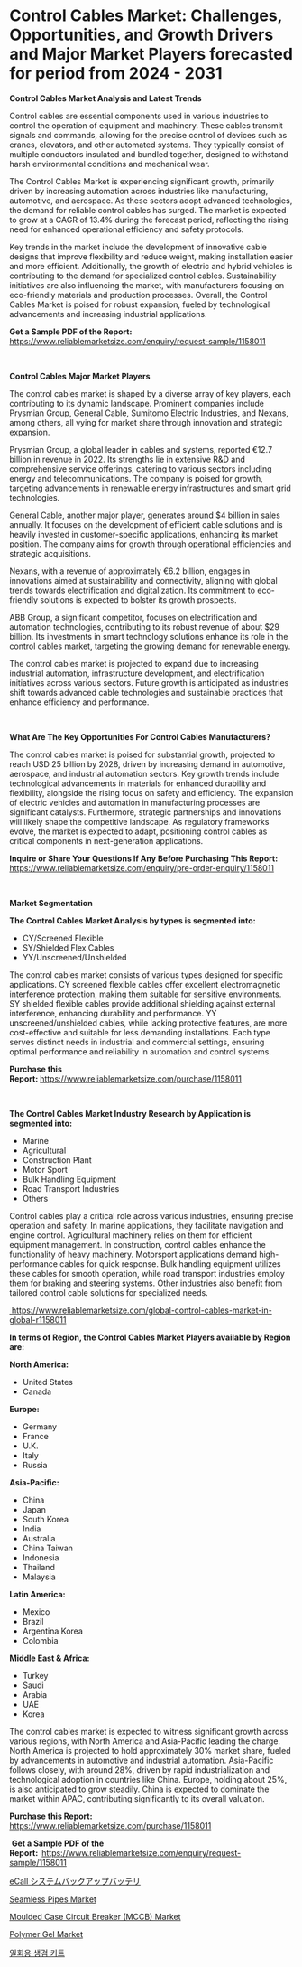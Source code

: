 <p><h1>Control Cables Market: Challenges, Opportunities, and Growth Drivers and Major Market Players forecasted for period from 2024 - 2031</h1></p><p><strong>Control Cables Market Analysis and Latest Trends</strong></p>
<p><p>Control cables are essential components used in various industries to control the operation of equipment and machinery. These cables transmit signals and commands, allowing for the precise control of devices such as cranes, elevators, and other automated systems. They typically consist of multiple conductors insulated and bundled together, designed to withstand harsh environmental conditions and mechanical wear.</p><p>The Control Cables Market is experiencing significant growth, primarily driven by increasing automation across industries like manufacturing, automotive, and aerospace. As these sectors adopt advanced technologies, the demand for reliable control cables has surged. The market is expected to grow at a CAGR of 13.4% during the forecast period, reflecting the rising need for enhanced operational efficiency and safety protocols.</p><p>Key trends in the market include the development of innovative cable designs that improve flexibility and reduce weight, making installation easier and more efficient. Additionally, the growth of electric and hybrid vehicles is contributing to the demand for specialized control cables. Sustainability initiatives are also influencing the market, with manufacturers focusing on eco-friendly materials and production processes. Overall, the Control Cables Market is poised for robust expansion, fueled by technological advancements and increasing industrial applications.</p></p>
<p><strong>Get a Sample PDF of the Report:&nbsp;</strong> <a href="https://www.reliablemarketsize.com/enquiry/request-sample/1158011">https://www.reliablemarketsize.com/enquiry/request-sample/1158011</a></p>
<p>&nbsp;</p>
<p><strong>Control Cables Major Market Players</strong></p>
<p><p>The control cables market is shaped by a diverse array of key players, each contributing to its dynamic landscape. Prominent companies include Prysmian Group, General Cable, Sumitomo Electric Industries, and Nexans, among others, all vying for market share through innovation and strategic expansion.</p><p>Prysmian Group, a global leader in cables and systems, reported €12.7 billion in revenue in 2022. Its strengths lie in extensive R&D and comprehensive service offerings, catering to various sectors including energy and telecommunications. The company is poised for growth, targeting advancements in renewable energy infrastructures and smart grid technologies.</p><p>General Cable, another major player, generates around $4 billion in sales annually. It focuses on the development of efficient cable solutions and is heavily invested in customer-specific applications, enhancing its market position. The company aims for growth through operational efficiencies and strategic acquisitions.</p><p>Nexans, with a revenue of approximately €6.2 billion, engages in innovations aimed at sustainability and connectivity, aligning with global trends towards electrification and digitalization. Its commitment to eco-friendly solutions is expected to bolster its growth prospects.</p><p>ABB Group, a significant competitor, focuses on electrification and automation technologies, contributing to its robust revenue of about $29 billion. Its investments in smart technology solutions enhance its role in the control cables market, targeting the growing demand for renewable energy.</p><p>The control cables market is projected to expand due to increasing industrial automation, infrastructure development, and electrification initiatives across various sectors. Future growth is anticipated as industries shift towards advanced cable technologies and sustainable practices that enhance efficiency and performance.</p></p>
<p>&nbsp;</p>
<p><strong>What Are The Key Opportunities For Control Cables Manufacturers?</strong></p>
<p><p>The control cables market is poised for substantial growth, projected to reach USD 25 billion by 2028, driven by increasing demand in automotive, aerospace, and industrial automation sectors. Key growth trends include technological advancements in materials for enhanced durability and flexibility, alongside the rising focus on safety and efficiency. The expansion of electric vehicles and automation in manufacturing processes are significant catalysts. Furthermore, strategic partnerships and innovations will likely shape the competitive landscape. As regulatory frameworks evolve, the market is expected to adapt, positioning control cables as critical components in next-generation applications.</p></p>
<p><strong>Inquire or Share Your Questions If Any Before Purchasing This Report:</strong> <a href="https://www.reliablemarketsize.com/enquiry/pre-order-enquiry/1158011">https://www.reliablemarketsize.com/enquiry/pre-order-enquiry/1158011</a></p>
<p>&nbsp;</p>
<p><strong>Market Segmentation</strong></p>
<p><strong>The Control Cables Market Analysis by types is segmented into:</strong></p>
<p><ul><li>CY/Screened Flexible</li><li>SY/Shielded Flex Cables</li><li>YY/Unscreened/Unshielded</li></ul></p>
<p><p>The control cables market consists of various types designed for specific applications. CY screened flexible cables offer excellent electromagnetic interference protection, making them suitable for sensitive environments. SY shielded flexible cables provide additional shielding against external interference, enhancing durability and performance. YY unscreened/unshielded cables, while lacking protective features, are more cost-effective and suitable for less demanding installations. Each type serves distinct needs in industrial and commercial settings, ensuring optimal performance and reliability in automation and control systems.</p></p>
<p><strong>Purchase this Report:&nbsp;</strong><a href="https://www.reliablemarketsize.com/purchase/1158011">https://www.reliablemarketsize.com/purchase/1158011</a></p>
<p>&nbsp;</p>
<p><strong>The Control Cables Market Industry Research by Application is segmented into:</strong></p>
<p><ul><li>Marine</li><li>Agricultural</li><li>Construction Plant</li><li>Motor Sport</li><li>Bulk Handling Equipment</li><li>Road Transport Industries</li><li>Others</li></ul></p>
<p><p>Control cables play a critical role across various industries, ensuring precise operation and safety. In marine applications, they facilitate navigation and engine control. Agricultural machinery relies on them for efficient equipment management. In construction, control cables enhance the functionality of heavy machinery. Motorsport applications demand high-performance cables for quick response. Bulk handling equipment utilizes these cables for smooth operation, while road transport industries employ them for braking and steering systems. Other industries also benefit from tailored control cable solutions for specialized needs.</p></p>
<p><a href="https://www.reliablemarketsize.com/global-control-cables-market-in-global-r1158011">&nbsp;https://www.reliablemarketsize.com/global-control-cables-market-in-global-r1158011</a></p>
<p><strong>In terms of Region, the Control Cables Market Players available by Region are:</strong></p>
<p>
    <p> <strong> North America: </strong>
        <ul>
            <li>United States</li>
            <li>Canada</li>
        </ul>
        </p> 
    <p> <strong> Europe: </strong>
        <ul>
            <li>Germany</li>
            <li>France</li>
            <li>U.K.</li>
            <li>Italy</li>
            <li>Russia</li>
        </ul>
        </p> 
    <p> <strong> Asia-Pacific: </strong>
        <ul>
            <li>China</li>
            <li>Japan</li>
            <li>South Korea</li>
            <li>India</li>
            <li>Australia</li>
            <li>China Taiwan</li>
            <li>Indonesia</li>
            <li>Thailand</li>
            <li>Malaysia</li>
        </ul>
        </p> 
    <p> <strong> Latin America: </strong>
        <ul>
            <li>Mexico</li>
            <li>Brazil</li>
            <li>Argentina Korea</li>
            <li>Colombia</li>
        </ul>
        </p> 
    <p> <strong> Middle East & Africa: </strong>
        <ul>
            <li>Turkey</li>
            <li>Saudi</li>
            <li>Arabia</li>
            <li>UAE</li>
            <li>Korea</li>
        </ul>
    </p>
    </p>
<p><p>The control cables market is expected to witness significant growth across various regions, with North America and Asia-Pacific leading the charge. North America is projected to hold approximately 30% market share, fueled by advancements in automotive and industrial automation. Asia-Pacific follows closely, with around 28%, driven by rapid industrialization and technological adoption in countries like China. Europe, holding about 25%, is also anticipated to grow steadily. China is expected to dominate the market within APAC, contributing significantly to its overall valuation.</p></p>
<p><strong>Purchase this Report: </strong><a href="https://www.reliablemarketsize.com/purchase/1158011">https://www.reliablemarketsize.com/purchase/1158011</a></p>
<p>&nbsp;<strong>Get a Sample PDF of the Report:&nbsp;&nbsp;</strong><a href="https://www.reliablemarketsize.com/enquiry/request-sample/1158011">https://www.reliablemarketsize.com/enquiry/request-sample/1158011</a></p>
<p><strong></strong></p>
<p><p><a href="https://medium.com/@maryamschultz/ecall-system-backup-battery-market-%E3%81%AF-%E3%82%B3%E3%82%B9%E3%83%88%E7%AE%A1%E7%90%86%E3%81%A8%E5%8A%B9%E7%8E%87%E5%90%91%E4%B8%8A%E3%82%92%E5%84%AA%E5%85%88%E3%81%97%E3%81%BE%E3%81%99-%E3%81%95%E3%82%89%E3%81%AB-%E5%A0%B1%E5%91%8A%E6%9B%B8%E3%81%AF%E5%B8%82%E5%A0%B4%E3%81%AE%E9%9C%80%E8%A6%81%E9%9D%A2%E3%81%A8%E4%BE%9B%E7%B5%A6%E9%9D%A2%E3%81%AE%E4%B8%A1%E6%96%B9%E3%82%92%E3%82%AB%E3%83%90%E3%83%BC%E3%81%97%E3%81%A6%E3%81%84%E3%81%BE%E3%81%99-ecall-0ba860161d55">eCall システムバックアップバッテリ</a></p><p><a href="https://issuu.com/reportprime-2/docs/seamless-pipes-market-size-2030.ppt_35e20a0f6fb903">Seamless Pipes Market</a></p><p><a href="https://medium.com/@andeg1404676444/the-global-moulded-case-circuit-breaker-mccb-market-identifies-drivers-restraints-4dd429642588">Moulded Case Circuit Breaker (MCCB) Market</a></p><p><a href="https://issuu.com/reportprime-2/docs/polymer-gel-market-size-2030.pptx_9be290d151f396">Polymer Gel Market</a></p><p><a href="https://medium.com/@donaldshaw1965/disposable-biopsy-kit-market-%EC%9D%98-%EA%B8%80%EB%A1%9C%EB%B2%8C-%EC%8B%9C%EC%9E%A5-%EA%B0%9C%EC%9A%94%EB%8A%94-%EC%A0%84-%EC%84%B8%EA%B3%84-%EB%B0%8F-%EC%A3%BC%EC%9A%94-%EC%8B%9C%EC%9E%A5%EC%9D%98-%EC%82%B0%EC%97%85%EC%97%90-%EC%98%81%ED%96%A5%EC%9D%84-%EB%AF%B8%EC%B9%98%EB%8A%94-%EC%A3%BC%EC%9A%94-%ED%8A%B8%EB%A0%8C%EB%93%9C%EC%97%90-%EB%8C%80%ED%95%9C-%EB%8F%85%ED%8A%B9%ED%95%9C-%EA%B4%80%EC%A0%90%EC%9D%84-%EC%A0%9C%EA%B3%B5%ED%95%A9%EB%8B%88%EB%8B%A4-979dbe4347e5">일회용 생검 키트</a></p></p>